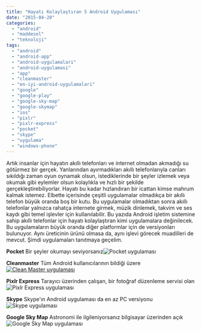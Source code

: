 ```yaml
---
title: "Hayatı Kolaylaştıran 5 Android Uygulaması"
date: "2015-04-20"
categories: 
  - "android"
  - "maddesel"
  - "teknoloji"
tags: 
  - "android"
  - "android-app"
  - "android-uygulamalari"
  - "android-uygulamasi"
  - "app"
  - "cleanmaster"
  - "en-iyi-android-uygulamalari"
  - "google"
  - "google-play"
  - "google-sky-map"
  - "google-skymap"
  - "ios"
  - "pixlr"
  - "pixlr-express"
  - "pocket"
  - "skype"
  - "uygulama"
  - "windows-phone"
---
```


Artık insanlar için hayatın akıllı telefonları ve internet olmadan akmadığı su götürmez bir gerçek. Yanlarından ayırmadıkları akıllı telefonlarıyla canları sıkıldığı zaman oyun oynamak olsun, istediklerinde bir şeyler izlemek veya okumak gibi eylemler olsun kolaylıkla ve hızlı bir şekilde gerçekleştirebiliyorlar. Hayatı bu kadar hızlandıran bir icattan kimse mahrum kalmak istemez. Elbette içerisinde çeşitli uygulamalar olmadıkça bir akıllı telefon büyük oranda boş bir kutu. Bu uygulamalar olmadıktan sonra akıllı telefonlar yalnızca rahatça internete girmek, müzik dinlemek, takvim ve ses kaydı gibi temel işlevler için kullanılabilir. Bu yazıda Android işletim sistemine sahip akıllı telefonlar için hayatı kolaylaştıran kimi uygulamalara değinilecek. Bu uygulamaların büyük oranda diğer platformlar için de versiyonları bulunuyor. Aynı üreticinin ürünü olmasa da, aynı işlevi görecek muadilleri de mevcut. Şimdi uygulamaları tanıtmaya geçelim.

**Pocket** Bir şeyler okumayı seviyorsanız![Pocket uygulaması](../images/PKT_Twitter_Avatar_v1-300x300.png)

**Cleanmaster** Tüm Android kullanıcılarının bildiği üzere [![Clean Master uygulaması](../images/clean-master-01-535x535-300x300.png)](http://sabahlatan.com/wp-content/uploads/2015/04/clean-master-01-535x535.png)

**Pixlr Express** Tarayıcı üzerinden çalışan, bir fotoğraf düzenleme servisi olan![Pixlr Express uygulaması](../images/Pixlr-Express-for-PC-300x300.png)

**Skype** Skype'ın Android uygulaması da en az PC versiyonu![Skype uygulaması](../images/3d7a03e9-bd69-4895-b860-9f3a0d1f88a4-imageTypews_icon_large.png)

**Google Sky Map** Astronomi ile ilgileniyorsanız bilgisayar üzerinden açık ![Google Sky Map uygulaması](../images/skym-300x290.png)

